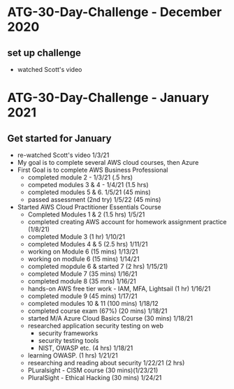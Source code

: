 # ATG-30-Day-Challenge - December 2020
## set up challenge
- watched Scott's video
# ATG-30-Day-Challenge - January 2021
## Get started for January
- re-watched Scott's video 1/3/21
- My goal is to complete several AWS cloud courses, then Azure
- First Goal is to complete AWS Business Professional
  - completed module 2 - 1/3/21 (.5 hrs)
  - competed modules 3 & 4 - 1/4/21 (1.5 hrs)
  - completed modules 5 & 6. 1/5/21 (45 mins)
  - passed assessment (2nd try) 1/5/22 (45 mins)
- Started AWS Cloud Practitioner Essentials Course
  - Completed Modules 1 & 2 (1.5 hrs) 1/5/21
  - completed creating AWS account for homework assignment practice (1/8/21)
  - completed Module 3 (1 hr) 1/10/21
  - completed Modules 4 & 5 (2.5 hrs) 1/11/21
  - working on Module 6 (15 mins) 1/13/21
  - working on modlule 6 (15 mins) 1/14/21
  - completed mopdule 6 & started 7 (2 hrs) 1/15/21)
  - completed Module 7 (35 mins) 1/16/21
  - completed module 8 (35 mns) 1/16/21
  - hands-on AWS free tier work - IAM, MFA, Lightsail (1 hr) 1/16/21
  - completed module 9 (45 mins) 1/17/21
  - completed modules 10 & 11 (100 mins) 1/18/12
  - completed course exam (67%) (20 mins) 1/18/21
  - started M/A Azure Cloud Basics Course (30 mins) 1/18/21
  - researched application security testing on web
    - security frameworks
    - security testing tools
    - NIST, OWASP etc. (4 hrs) 1/18/21
  - learning OWASP. (1 hrs) 1/21/21
  - researching and reading about security 1/22/21 (2 hrs)
  - PLuralsight - CISM course (30 mins)(1/23/21)
  - PluralSight - Ethical Hacking (30 mins) 1/24/21
